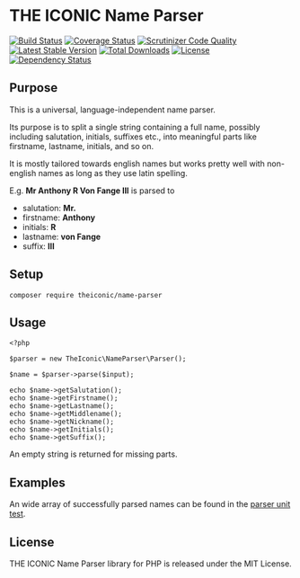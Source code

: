 # THE ICONIC Name Parser

[![Build Status](https://travis-ci.org/theiconic/name-parser.svg?branch=master&t=201705161308)](https://travis-ci.org/theiconic/name-parser)
[![Coverage Status](https://coveralls.io/repos/github/theiconic/name-parser/badge.svg?branch=master&t=201705161308)](https://coveralls.io/github/theiconic/name-parser?branch=master)
[![Scrutinizer Code Quality](https://scrutinizer-ci.com/g/theiconic/name-parser/badges/quality-score.png?b=master&t=201705161308)](https://scrutinizer-ci.com/g/theiconic/name-parser/?branch=master)
[![Latest Stable Version](https://poser.pugx.org/theiconic/name-parser/v/stable?t=201705161308)](https://packagist.org/packages/theiconic/name-parser)
[![Total Downloads](https://poser.pugx.org/theiconic/name-parser/downloads?t=201705161308)](https://packagist.org/packages/theiconic/name-parser)
[![License](https://poser.pugx.org/theiconic/name-parser/license?t=201705161308)](https://packagist.org/packages/theiconic/name-parser)
[![Dependency Status](https://www.versioneye.com/user/projects/591a676ba593390051b42cdd/badge.svg?style=flat&t=201705161308)](https://www.versioneye.com/user/projects/591a676ba593390051b42cdd)

## Purpose
This is a universal, language-independent name parser.

Its purpose is to split a single string containing a full name,
possibly including salutation, initials, suffixes etc., into
meaningful parts like firstname, lastname, initials, and so on.

It is mostly tailored towards english names but works pretty well
with non-english names as long as they use latin spelling.

E.g. **Mr Anthony R Von Fange III** is parsed to
- salutation: **Mr.**
- firstname: **Anthony**
- initials: **R**
- lastname: **von Fange**
- suffix: **III**

## Setup
```$xslt
composer require theiconic/name-parser
```

## Usage

```
<?php

$parser = new TheIconic\NameParser\Parser();

$name = $parser->parse($input);

echo $name->getSalutation();
echo $name->getFirstname();
echo $name->getLastname();
echo $name->getMiddlename();
echo $name->getNickname();
echo $name->getInitials();
echo $name->getSuffix();
```
An empty string is returned for missing parts.

## Examples

An wide array of successfully parsed names can be found in the
[parser unit test](https://github.com/theiconic/name-parser/blob/master/tests/ParserTest.php#L12-L12).

## License

THE ICONIC Name Parser library for PHP is released under the MIT License.